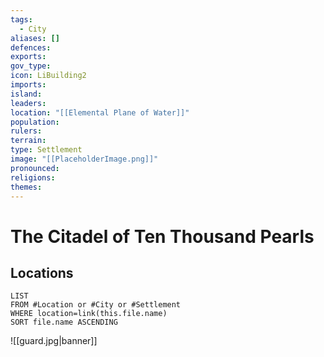 ```yaml
---
tags:
  - City
aliases: []
defences: 
exports: 
gov_type: 
icon: LiBuilding2
imports: 
island: 
leaders: 
location: "[[Elemental Plane of Water]]"
population: 
rulers: 
terrain: 
type: Settlement
image: "[[PlaceholderImage.png]]"
pronounced: 
religions: 
themes:
---
```


# The Citadel of Ten Thousand Pearls

## Locations

```dataview
LIST
FROM #Location or #City or #Settlement
WHERE location=link(this.file.name)
SORT file.name ASCENDING
```

![[guard.jpg|banner]]
